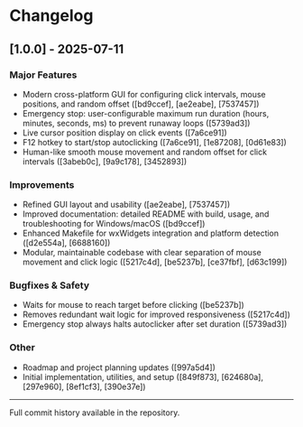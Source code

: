 # Changelog

## [1.0.0] - 2025-07-11

### Major Features
- Modern cross-platform GUI for configuring click intervals, mouse positions, and random offset ([bd9ccef], [ae2eabe], [7537457])
- Emergency stop: user-configurable maximum run duration (hours, minutes, seconds, ms) to prevent runaway loops ([5739ad3])
- Live cursor position display on click events ([7a6ce91])
- F12 hotkey to start/stop autoclicking ([7a6ce91], [1e87208], [0d61e83])
- Human-like smooth mouse movement and random offset for click intervals ([3abeb0c], [9a9c178], [3452893])

### Improvements
- Refined GUI layout and usability ([ae2eabe], [7537457])
- Improved documentation: detailed README with build, usage, and troubleshooting for Windows/macOS ([bd9ccef])
- Enhanced Makefile for wxWidgets integration and platform detection ([d2e554a], [6688160])
- Modular, maintainable codebase with clear separation of mouse movement and click logic ([5217c4d], [be5237b], [ce37fbf], [d63c199])

### Bugfixes & Safety
- Waits for mouse to reach target before clicking ([be5237b])
- Removes redundant wait logic for improved responsiveness ([5217c4d])
- Emergency stop always halts autoclicker after set duration ([5739ad3])

### Other
- Roadmap and project planning updates ([997a5d4])
- Initial implementation, utilities, and setup ([849f873], [624680a], [297e960], [8ef1cf3], [390e37e])

---
Full commit history available in the repository.
